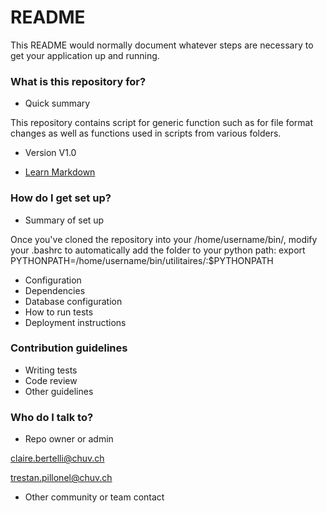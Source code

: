 # README #

This README would normally document whatever steps are necessary to get your application up and running.

### What is this repository for? ###

* Quick summary

This repository contains script for generic function such as for file format changes as well as functions used in scripts from various folders.

* Version
V1.0

* [Learn Markdown](https://bitbucket.org/tutorials/markdowndemo)

### How do I get set up? ###

* Summary of set up

Once you've cloned the repository into your /home/username/bin/, modify your .bashrc to automatically add the folder to your python path: 
export PYTHONPATH=/home/username/bin/utilitaires/:$PYTHONPATH

* Configuration
* Dependencies
* Database configuration
* How to run tests
* Deployment instructions

### Contribution guidelines ###

* Writing tests
* Code review
* Other guidelines

### Who do I talk to? ###

* Repo owner or admin

claire.bertelli@chuv.ch

trestan.pillonel@chuv.ch

* Other community or team contact